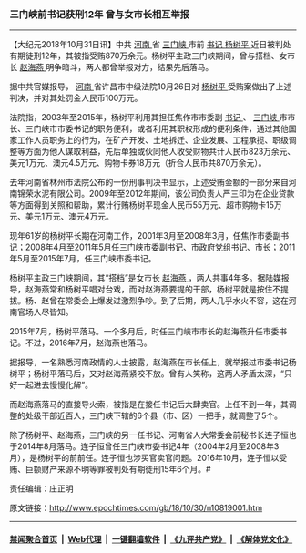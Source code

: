 ### 三门峡前书记获刑12年 曾与女市长相互举报
------------------------

<p>
 【大纪元2018年10月31日讯】中共
 <a href="http://www.epochtimes.com/gb/tag/%E6%B2%B3%E5%8D%97.html">
  河南
 </a>
 省
 <a href="http://www.epochtimes.com/gb/tag/%E4%B8%89%E9%97%A8%E5%B3%A1.html">
  三门峡
 </a>
 市前
 <a href="http://www.epochtimes.com/gb/tag/%E4%B9%A6%E8%AE%B0.html">
  书记
 </a>
 <a href="http://www.epochtimes.com/gb/tag/%E6%9D%A8%E6%A0%91%E5%B9%B3.html">
  杨树平
 </a>
 近日被判处有期徒刑12年，其被指受贿870万余元。杨树平主政三门峡期间，曾与搭档、女市长
 <a href="http://www.epochtimes.com/gb/tag/%E8%B5%B5%E6%B5%B7%E7%87%95.html">
  赵海燕
 </a>
 明争暗斗，两人都曾举报对方，结果先后落马。
</p>
<p>
 据中共官媒报导，
 <a href="http://www.epochtimes.com/gb/tag/%E6%B2%B3%E5%8D%97.html">
  河南
 </a>
 省许昌市中级法院10月26日对
 <a href="http://www.epochtimes.com/gb/tag/%E6%9D%A8%E6%A0%91%E5%B9%B3.html">
  杨树平
 </a>
 受贿案做出了上述判决，并对其处罚金人民币100万元。
</p>
<p>
 法院指，2003年至2015年，杨树平利用其担任焦作市市委副
 <a href="http://www.epochtimes.com/gb/tag/%E4%B9%A6%E8%AE%B0.html">
  书记
 </a>
 、
 <a href="http://www.epochtimes.com/gb/tag/%E4%B8%89%E9%97%A8%E5%B3%A1.html">
  三门峡
 </a>
 市市长、三门峡市市委书记的职务便利，或者利用其职权形成的便利条件，通过其他国家工作人员职务上的行为，在矿产开发、土地拆迁、企业发展、工程承揽、职级调整等方面为他人谋取利益，先后单独或伙同他人收受财物共计人民币823万余元、美元1万元、澳元4.5万元、购物卡券18万元（折合人民币共870万余元）。
</p>
<p>
 去年河南省林州市法院公布的一份刑事判决书显示，上述受贿金额的一部分来自河南锦荣水泥有限公司。2009年至2012年期间，该公司负责人严三印为在企业贷款等方面得到关照和帮助，累计行贿杨树平现金人民币55万元、超市购物卡15万元、美元1万元、澳元4万元。
</p>
<p>
 现年61岁的杨树平长期在河南工作，2001年3月至2008年3月，任焦作市委副书记；2008年4月至2011年5月任三门峡市委副书记、市政府党组书记、市长；2011年5月至2015年7月，任三门峡市委书记。
</p>
<p>
 杨树平主政三门峡期间，其“搭档”是女市长
 <a href="http://www.epochtimes.com/gb/tag/%E8%B5%B5%E6%B5%B7%E7%87%95.html">
  赵海燕
 </a>
 ，两人共事4年多。据陆媒报导，赵海燕常和杨树平唱对台戏，而对赵海燕要提的干部，杨树平就是按住不提拔。杨、赵曾在常委会上爆发过激烈争吵。到了后期，两人几乎水火不容，这在河南官场人尽皆知。
</p>
<p>
 2015年7月，杨树平落马。一个多月后，时任三门峡市市长的赵海燕升任市委书记。不过，2016年7月，赵海燕也落马。
</p>
<p>
 据报导，一名熟悉河南政情的人士披露，赵海燕在市长任上，就举报过市委书记杨树平；杨树平落马后，又对赵海燕紧咬不放。曾有人笑称，这两人矛盾太深，“只好一起进去慢慢化解”。
</p>
<p>
 而赵海燕落马的直接导火索，被指是在接任书记后大肆卖官。上任不到一年，其调整的处级干部近百人，三门峡下辖的6个县（市、区）一把手，就调整了5个。
</p>
<p>
 除了杨树平、赵海燕，三门峡的另一任书记、河南省人大常委会前秘书长连子恒也于2014年8月落马。连子恒曾任三门峡市委书记4年（2004年2月至2008年3月），是杨树平的前前任。连子恒也涉买官卖官问题。2016年10月，连子恒以受贿、巨额财产来源不明等罪被判处有期徒刑15年6个月。#
</p>
<p>
 责任编辑：庄正明
</p>

原文链接：http://www.epochtimes.com/gb/18/10/30/n10819001.htm


------------------------
#### [禁闻聚合首页](https://github.com/gfw-breaker/banned-news/blob/master/README.md) &nbsp;|&nbsp; [Web代理](https://github.com/gfw-breaker/open-proxy/blob/master/README.md) &nbsp;|&nbsp; [一键翻墙软件](https://github.com/gfw-breaker/nogfw/blob/master/README.md) &nbsp;|&nbsp; [《九评共产党》](https://github.com/gfw-breaker/9ping.md/blob/master/README.md#九评之一评共产党是什么) &nbsp;|&nbsp; [《解体党文化》](https://github.com/gfw-breaker/jtdwh.md/blob/master/README.md#绪论)